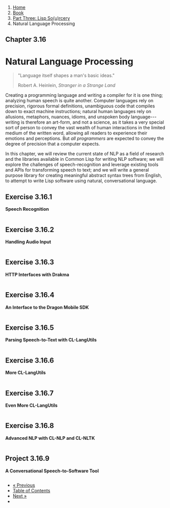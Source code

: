 <ol class="breadcrumb">
  <li><a href="/">Home</a></li>
  <li><a href="/book/">Book</a></li>
  <li><a href="/book/3-00-00-overview/">Part Three: Lisp So(u)rcery</a></li>
  <li class="active">Natural Language Processing</li>
</ol>

## Chapter 3.16

# Natural Language Processing

> "Language itself shapes a man's basic ideas."
> <footer>Robert A. Heinlein, <em>Stranger in a Strange Land</em></footer>

Creating a programming language and writing a compiler for it is one thing; analyzing human speech is quite another.  Computer languages rely on precision, rigorous formal definitions, unambiguous code that compiles down to exact machine instructions; natural human languages rely on allusions, metaphors, nuances, idioms, and unspoken body language---writing is therefore an art-form, and not a science, as it takes a very special sort of person to convey the vast wealth of human interactions in the limited medium of the written word, allowing all readers to experience their emotions and perceptions.  But *all programmers* are expected to convey the degree of precision that a computer expects.

In this chapter, we will review the current state of NLP as a field of research and the libraries available in Common Lisp for writing NLP software; we will explore the challenges of speech-recognition and leverage existing tools and APIs for transforming speech to text; and we will write a general purpose library for creating meaningful abstract syntax trees from English, to attempt to write Lisp software using natural, conversational language.

## Exercise 3.16.1

**Speech Recognition**

```lisp

```

## Exercise 3.16.2

**Handling Audio Input**

```lisp

```

## Exercise 3.16.3

**HTTP Interfaces with Drakma**

```lisp

```

## Exercise 3.16.4

**An Interface to the Dragon Mobile SDK**

```lisp

```

## Exercise 3.16.5

**Parsing Speech-to-Text with CL-LangUtils**

```lisp

```

## Exercise 3.16.6

**More CL-LangUtils**

```lisp

```

## Exercise 3.16.7

**Even More CL-LangUtils**

```lisp

```

## Exercise 3.16.8

**Advanced NLP with CL-NLP and CL-NLTK**

```lisp

```

## Project 3.16.9

**A Conversational Speech-to-Software Tool**

```lisp

```

<ul class="pager">
  <li class="previous"><a href="/book/3-15-00-quantum-computing.md">&laquo; Previous</a></li>
  <li><a href="/book/">Table of Contents</a></li>
  <li class="next"><a href="/book/3-17-00-ai.md">Next &raquo;</a><li>
</ul>
